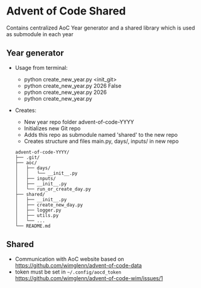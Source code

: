 # Advent of Code Shared

Contains centralized AoC Year generator and a shared library which is used as submodule in each year


## Year generator
- Usage from terminal:
    - python create_new_year.py <year> <init_git>
    - python create_new_year.py 2026 False
    - python create_new_year.py 2026
    - python create_new_year.py

- Creates:
    - New year repo folder advent-of-code-YYYY
    - Initializes new Git repo
    - Adds this repo as submodule named 'shared' to the new repo
    - Creates structure and files main.py, days/, inputs/ in new repo
    ```
    advent-of-code-YYYY/
    ├── .git/
    ├── aoc/
    │   ├── days/
    │   │   └── __init__.py  
    │   ├── inputs/
    │   ├── __init__.py  
    │   └── run_or_create_day.py
    ├── shared/
    │   ├── __init__.py
    │   ├── create_new_day.py
    │   ├── logger.py
    │   ├── utils.py
    │   └── ...
    └── README.md
    ```

## Shared
- Communication with AoC website based on https://github.com/wimglenn/advent-of-code-data
- token must be set in `~/.config/aocd_token` https://github.com/wimglenn/advent-of-code-wim/issues/1